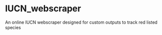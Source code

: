 # IUCN_webscraper
An online IUCN webscraper designed for custom outputs to track red listed species  
